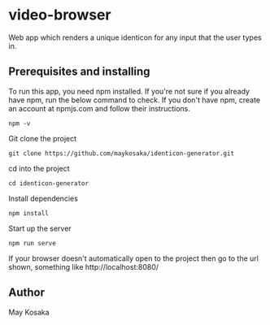 # video-browser
Web app which renders a unique identicon for any input that the user types in.

## Prerequisites and installing
To run this app, you need npm installed. If you're not sure if you already have npm, run the below command to check. If you don't have npm, create an account at npmjs.com and follow their instructions.
```
npm -v
```

Git clone the project
```
git clone https://github.com/maykosaka/identicon-generator.git
```

cd into the project
```
cd identicon-generator
```

Install dependencies
```
npm install
```

Start up the server
```
npm run serve
```
If your browser doesn't automatically open to the project then go to the url shown, something like http://localhost:8080/

## Author
May Kosaka